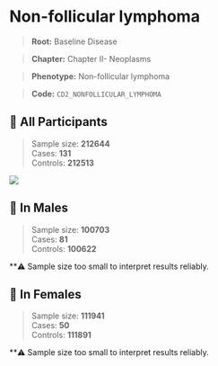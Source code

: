 # Non-follicular lymphoma

> **Root:** Baseline Disease  

> **Chapter:** Chapter II- Neoplasms  

> **Phenotype:** Non-follicular lymphoma  

> **Code:** `CD2_NONFOLLICULAR_LYMPHOMA`

## 🧪 All Participants  
> Sample size: **212644**  
> Cases: **131**  
> Controls: **212513**
<img src="/Disease/Figures/ALL/Baseline/CD2_NONFOLLICULAR_LYMPHOMA.png"/>
<CsvTable src="/public/Disease/Data/ALL/Baseline/LG_CD2_NONFOLLICULAR_LYMPHOMA.csv" label="🔍 View full results" />

## 👨 In Males  
> Sample size: **100703**  
> Cases: **81**  
> Controls: **100622**

**⚠️ Sample size too small to interpret results reliably.

## 👩 In Females  
> Sample size: **111941**  
> Cases: **50**  
> Controls: **111891**

**⚠️ Sample size too small to interpret results reliably.

